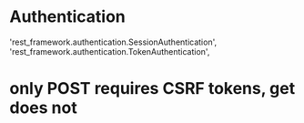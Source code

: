 # Authentication
'rest_framework.authentication.SessionAuthentication',
'rest_framework.authentication.TokenAuthentication',

# only POST requires CSRF tokens, get does not